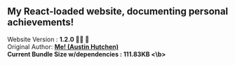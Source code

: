 <h2>My React-loaded website, documenting personal achievements!</h2> Website Version : <b> 1.2.0 🙌🏽 🎉 </b>
<br/> Original Author: <u><b>Me! (Austin Hutchen) </b></u> 
<br/> <b> Current Bundle Size w/dependencies : 111.83KB <\b>
